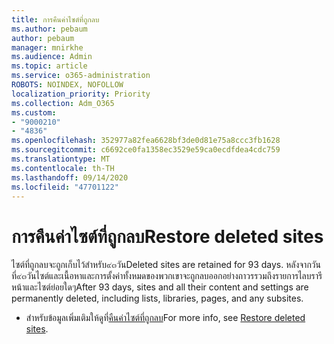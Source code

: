 ```yaml
---
title: การคืนค่าไซต์ที่ถูกลบ
ms.author: pebaum
author: pebaum
manager: mnirkhe
ms.audience: Admin
ms.topic: article
ms.service: o365-administration
ROBOTS: NOINDEX, NOFOLLOW
localization_priority: Priority
ms.collection: Adm_O365
ms.custom:
- "9000210"
- "4836"
ms.openlocfilehash: 352977a82fea6628bf3de0d81e75a8ccc3fb1628
ms.sourcegitcommit: c6692ce0fa1358ec3529e59ca0ecdfdea4cdc759
ms.translationtype: MT
ms.contentlocale: th-TH
ms.lasthandoff: 09/14/2020
ms.locfileid: "47701122"
---
```

# <a name="restore-deleted-sites"></a><span data-ttu-id="7a7d4-102">การคืนค่าไซต์ที่ถูกลบ</span><span class="sxs-lookup"><span data-stu-id="7a7d4-102">Restore deleted sites</span></span>

<span data-ttu-id="7a7d4-103">ไซต์ที่ถูกลบจะถูกเก็บไว้สำหรับ๙๓วัน</span><span class="sxs-lookup"><span data-stu-id="7a7d4-103">Deleted sites are retained for 93 days.</span></span> <span data-ttu-id="7a7d4-104">หลังจากวันที่๙๓วันไซต์และเนื้อหาและการตั้งค่าทั้งหมดของพวกเขาจะถูกลบออกอย่างถาวรรวมถึงรายการไลบรารีหน้าและไซต์ย่อยใดๆ</span><span class="sxs-lookup"><span data-stu-id="7a7d4-104">After 93 days, sites and all their content and settings are permanently deleted, including lists, libraries, pages, and any subsites.</span></span>

- <span data-ttu-id="7a7d4-105">สำหรับข้อมูลเพิ่มเติมให้ดูที่[คืนค่าไซต์ที่ถูกลบ](https://docs.microsoft.com/sharepoint/restore-deleted-site-collection)</span><span class="sxs-lookup"><span data-stu-id="7a7d4-105">For more info, see [Restore deleted sites](https://docs.microsoft.com/sharepoint/restore-deleted-site-collection).</span></span>
